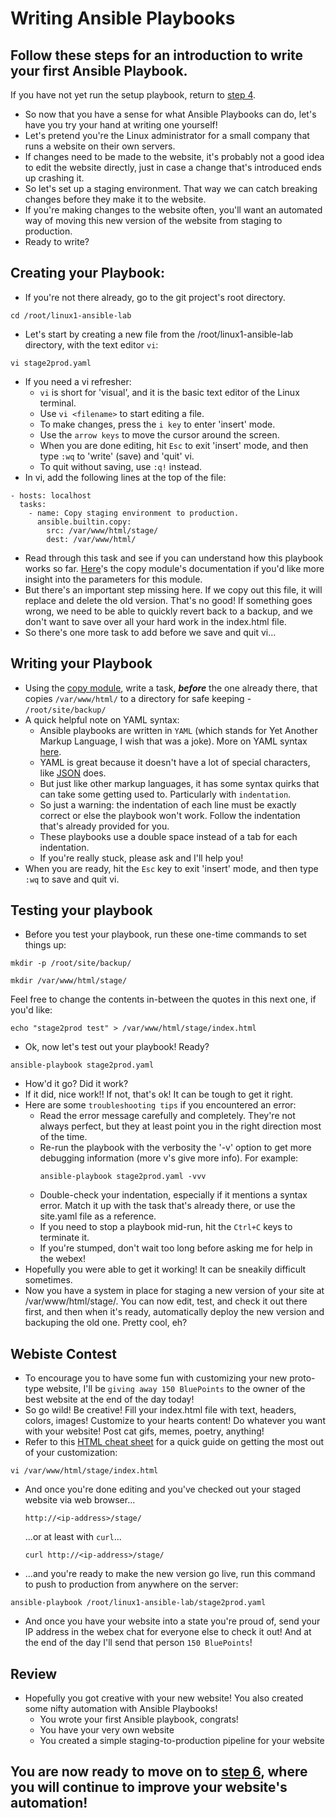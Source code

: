 # Writing Ansible Playbooks
## Follow these steps for an introduction to write your first Ansible Playbook.
If you have not yet run the setup playbook, return to [step 4](./4_run_playbooks.md).
* So now that you have a sense for what Ansible Playbooks can do, let's have you try your hand at writing one yourself!
* Let's pretend you're the Linux administrator for a small company that runs a website on their own servers.
* If changes need to be made to the website, it's probably not a good idea to edit the website directly, just in case a change that's introduced ends up crashing it.
* So let's set up a staging environment. That way we can catch breaking changes before they make it to the website. 
* If you're making changes to the website often, you'll want an automated way of moving this new version of the website from staging to production.
* Ready to write?
## Creating your Playbook:
* If you're not there already, go to the git project's root directory.
```
cd /root/linux1-ansible-lab
```
* Let's start by creating a new file from the /root/linux1-ansible-lab directory, with the text editor `vi`:
```
vi stage2prod.yaml
```
* If you need a vi refresher:
    * `vi` is short for 'visual', and it is the basic text editor of the Linux terminal.
    * Use `vi <filename>` to start editing a file.
    * To make changes, press the `i key` to enter 'insert' mode.
    * Use the `arrow keys` to move the cursor around the screen.
    * When you are done editing, hit `Esc` to exit 'insert' mode, and then type `:wq` to 'write' (save) and 'quit' vi.
    * To quit without saving, use `:q!` instead.
* In vi, add the following lines at the top of the file:
```
- hosts: localhost
  tasks:
    - name: Copy staging environment to production.
      ansible.builtin.copy:
        src: /var/www/html/stage/
        dest: /var/www/html/
```
* Read through this task and see if you can understand how this playbook works so far. [Here](https://docs.ansible.com/ansible/latest/collections/ansible/builtin/copy_module.html)'s the copy module's documentation if you'd like more insight into the parameters for this module.
* But there's an important step missing here. If we copy out this file, it will replace and delete the old version. That's no good! If something goes wrong, we need to be able to quickly revert back to a backup, and we don't want to save over all your hard work in the index.html file.
* So there's one more task to add before we save and quit vi...
## Writing your Playbook
* Using the [copy module](https://docs.ansible.com/ansible/latest/collections/ansible/builtin/copy_module.html), write a task, <b><i>before</i></b> the one already there, that copies `/var/www/html/` to a directory for safe keeping - `/root/site/backup/`
* A quick helpful note on YAML syntax:
    * Ansible playbooks are written in `YAML` (which stands for Yet Another Markup Language, I wish that was a joke). More on YAML syntax [here](https://docs.ansible.com/ansible/latest/reference_appendices/YAMLSyntax.html).
    * YAML is great because it doesn't have a lot of special characters, like [JSON](https://builtin.com/software-engineering-perspectives/yaml-vs-json) does.
    * But just like other markup languages, it has some syntax quirks that can take some getting used to. Particularly with `indentation`.
    * So just a warning: the indentation of each line must be exactly correct or else the playbook won't work. Follow the indentation that's already provided for you.
    * These playbooks use a double space instead of a tab for each indentation.
    * If you're really stuck, please ask and I'll help you!
* When you are ready, hit the `Esc` key to exit 'insert' mode, and then type `:wq` to save and quit vi.
## Testing your playbook
* Before you test your playbook, run these one-time commands to set things up:
```
mkdir -p /root/site/backup/
```
```
mkdir /var/www/html/stage/
```
Feel free to change the contents in-between the quotes in this next one, if you'd like:
```
echo "stage2prod test" > /var/www/html/stage/index.html
```
* Ok, now let's test out your playbook! Ready?
```
ansible-playbook stage2prod.yaml
```
* How'd it go? Did it work?
* If it did, nice work!! If not, that's ok! It can be tough to get it right. 
* Here are some `troubleshooting tips` if you encountered an error:
    * Read the error message carefully and completely. They're not always perfect, but they at least point you in the right direction most of the time.
    * Re-run the playbook with the verbosity the '-v' option to get more debugging information (more v's give more info). For example:
        ```
        ansible-playbook stage2prod.yaml -vvv
        ```
    * Double-check your indentation, especially if it mentions a syntax error. Match it up with the task that's already there, or use the site.yaml file as a reference.
    * If you need to stop a playbook mid-run, hit the `Ctrl+C` keys to terminate it.
    * If you're stumped, don't wait too long before asking me for help in the webex!
* Hopefully you were able to get it working! It can be sneakily difficult sometimes.
* Now you have a system in place for staging a new version of your site at /var/www/html/stage/. You can now edit, test, and check it out there first, and then when it's ready, automatically deploy the new version and backuping the old one. Pretty cool, eh?
## Webiste Contest
* To encourage you to have some fun with customizing your new proto-type website, I'll be `giving away 150 BluePoints` to the owner of the best website at the end of the day today! 
* So go wild! Be creative! Fill your index.html file with text, headers, colors, images! Customize to your hearts content! Do whatever you want with your website! Post cat gifs, memes, poetry, anything!
* Refer to this [HTML cheat sheet](https://web.stanford.edu/group/csp/cs21/htmlcheatsheet.pdf) for a quick guide on getting the most out of your customization:
```
vi /var/www/html/stage/index.html
```
* And once you're done editing and you've checked out your staged website via web browser...
    ```
    http://<ip-address>/stage/
    ```
    ...or at least with `curl`...
    ```
    curl http://<ip-address>/stage/
    ```
* ...and you're ready to make the new version go live, run this command to push to production from anywhere on the server:
```
ansible-playbook /root/linux1-ansible-lab/stage2prod.yaml
```
* And once you have your website into a state you're proud of, send your IP address in the webex chat for everyone else to check it out! And at the end of the day I'll send that person `150 BluePoints`!
## Review
* Hopefully you got creative with your new website! You also created some nifty automation with Ansible Playbooks!
    * You wrote your first Ansible playbook, congrats! 
    * You have your very own website
    * You created a simple staging-to-production pipeline for your website

## You are now ready to move on to [step 6](./6_automate_restore.md), where you will continue to improve your website's automation!
